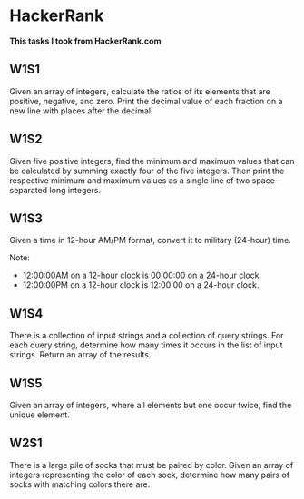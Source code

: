 # HackerRank

**This tasks I took from HackerRank.com**

## W1S1
Given an array of integers, calculate the ratios of its elements that are positive, negative, and zero. 
Print the decimal value of each fraction on a new line with  places after the decimal.

## W1S2
Given five positive integers, find the minimum and maximum values that can be calculated by summing 
exactly four of the five integers. Then print the respective minimum and maximum values as a single 
line of two space-separated long integers.

## W1S3
Given a time in 12-hour AM/PM format, convert it to military (24-hour) time.

Note: 
- 12:00:00AM on a 12-hour clock is 00:00:00 on a 24-hour clock.
- 12:00:00PM on a 12-hour clock is 12:00:00 on a 24-hour clock.

## W1S4
There is a collection of input strings and a collection of query strings. For each query string, 
determine how many times it occurs in the list of input strings. Return an array of the results.

## W1S5
Given an array of integers, where all elements but one occur twice, find the unique element.

## W2S1
There is a large pile of socks that must be paired by color. Given an array of integers representing
the color of each sock, determine how many pairs of socks with matching colors there are.
